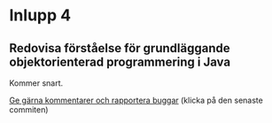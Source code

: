 # Inlupp 4

## Redovisa förståelse för grundläggande objektorienterad programmering i Java

Kommer snart.

[Ge gärna kommentarer och rapportera buggar](https://github.com/IOOPM-UU/achievements/commits/master/z103.md) (klicka på den senaste commiten)
